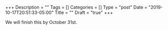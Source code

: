 +++
Description = ""
Tags = []
Categories = []
Type = "post"
Date = "2019-10-17T20:51:33-05:00"
Title = ""
Draft = "true"
+++

We will finish this by October 31st.